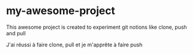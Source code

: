 # my-awesome-project
This awesome project is created to experiment git notions like clone, push and pull

J'ai réussi à faire clone, pull et je m'apprête à faire push
